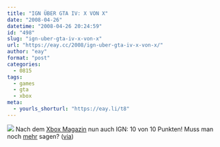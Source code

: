 ```yaml
---
title: "IGN ÜBER GTA IV: X VON X"
date: "2008-04-26"
datetime: "2008-04-26 20:24:59"
id: "498"
slug: "ign-uber-gta-iv-x-von-x"
url: "https://eay.cc/2008/ign-uber-gta-iv-x-von-x/"
author: "eay"
format: "post"
categories:
  - 0815
tags:
  - games
  - gta
  - xbox
meta:
  - yourls_shorturl: "https://eay.li/t8"
---
```


![](/uploads/2008/igngta4.gif) Nach dem [Xbox Magazin](//eay.cc/2008/erster-test-von-gta-iv/) nun auch IGN: 10 von 10 Punkten! Muss man noch [mehr](http://uk.xbox360.ign.com/articles/869/869381p1.html) sagen? ([via](http://www.nerdcore.de/wp/2008/04/26/ign-reviewt-gta-4-perfect-10-plus-video-mit-jeder-menge-gameplay/))
